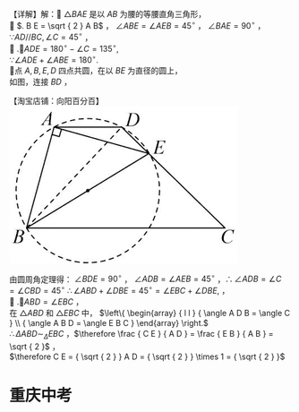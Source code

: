 【详解】解： $\triangle B A E$ 是以 $A B$ 为腰的等腰直角三角形，  
 $. B E = \sqrt { 2 } A B$ ， $\angle A B E = \angle A E B = 4 5 ^ { \circ }$ ， $\angle B A E = 9 0 ^ { \circ }$ ，  
$\because A D / / B C , \angle C = 4 5 ^ { \circ }$ ，  
 $. \angle A D E = 1 8 0 ^ { \circ } - \angle C = 1 3 5 ^ { \circ } ,$   
$\because \angle A D E + \angle A B E = 1 8 0 ^ { \circ } .$   
点 $A , B , E , D$ 四点共圆，在以 $B E$ 为直径的圆上，  
如图，连接 $B D$ ，

【淘宝店铺：向阳百分百】
![](<../../qs_image_DB/专题1-2_一文吃透相似三角形12个模型·共14类题型（解析版）/92281dbe9daf56abe6224814664293a54179ae800dfe65a6179be803559ceb23.jpg>)

由圆周角定理得： $\angle B D E = 9 0 ^ { \circ }$ ， $\angle A D B = \angle A E B = 4 5 ^ { \circ }$ ，$\therefore \angle A D B = \angle C = \angle C B D = 4 5 ^ { \circ }$ $\therefore \angle A B D + \angle D B E = 4 5 ^ { \circ } = \angle E B C + \angle D B E ,$ ，  
 $. \angle A B D = \angle E B C$ ，  
在 $\triangle A B D$ 和 $\triangle E B C$ 中， $\left\{ \begin{array} { l l } { \angle A D B = \angle C } \\ { \angle A B D = \angle E B C } \end{array} \right.$   
$\therefore \Delta A B D \sim _ { \Delta } E B C$ ，$\therefore \frac { C E } { A D } = \frac { E B } { A B } = \sqrt { 2 }$ ，  
$\therefore C E = { \sqrt { 2 } } A D = { \sqrt { 2 } } \times 1 = { \sqrt { 2 } }$

# 重庆中考
